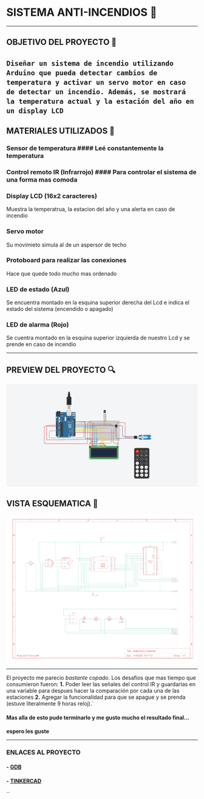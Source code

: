 # SISTEMA ANTI-INCENDIOS 🚨

---

## OBJETIVO DEL PROYECTO 📑
``
Diseñar un sistema de incendio utilizando Arduino que pueda
detectar cambios de temperatura y activar un servo motor en caso de detectar un incendio.
Además, se mostrará la temperatura actual y la estación del año en un display LCD
``
---

## MATERIALES UTILIZADOS 🔧
### Sensor de temperatura #### Leé constantemente la temperatura 
### Control remoto IR (Infrarrojo) #### Para controlar el sistema de una forma mas comoda

### Display LCD (16x2 caracteres)
 Muestra la temperatrua, la estacion del año y una alerta en caso de incendio
### Servo motor
Su movimieto simula al de un aspersor de techo
### Protoboard para realizar las conexiones
Hace que quede todo mucho mas ordenado
### LED de estado (Azul) 
Se encuentra montado en la esquina superior derecha del Lcd e indica el estado del sistema (encendido o apagado)
### LED de alarma (Rojo) 
Se cuentra montado en la esquina superior izquierda de nuestro Lcd y se prende en caso de incendio 

---

## PREVIEW DEL PROYECTO 🔍
![img](preview.png)

## VISTA ESQUEMATICA 📐
![img](Vistaesquematica.png) 

---
El proyecto me parecio *bastante copado*. Los desafios que mas tiempo que consumieron fueron:
**1.** Poder leer las señales del control IR y guardarlas en una variable para despues hacer la comparación por cada una de las estaciones
**2.**  Agregar la funcionalidad para que se apague y se prenda (estuve literalmente 9 horas reloj).`
#### Mas alla de esto pude terminarlo y me gusto mucho el resultado final...
**espero les guste** 

---

### ENLACES AL PROYECTO
#### - [GDB](https://onlinegdb.com/HAFM3ZeGAx) 
#### - [TINKERCAD](https://onlinegdb.com/HAFM3ZeGAx) 


``
